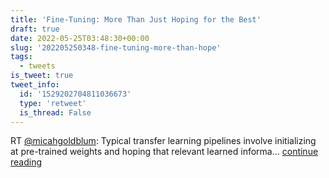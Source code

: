 ```yaml
---
title: 'Fine-Tuning: More Than Just Hoping for the Best'
draft: true
date: 2022-05-25T03:48:30+00:00
slug: '202205250348-fine-tuning-more-than-hope'
tags:
  - tweets
is_tweet: true
tweet_info:
  id: '1529202704811036673'
  type: 'retweet'
  is_thread: False
---
```




RT [@micahgoldblum](https://x.com/micahgoldblum): Typical transfer learning pipelines involve initializing at pre-trained weights and hoping that relevant learned informa… [continue reading](https://x.com/sytelus/status/1529202704811036673)
